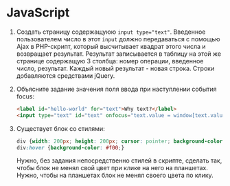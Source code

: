 JavaScript
==========

1. Создать страницу содержащуюю `input type="text"`. Введенное пользователем число в этот `input` должно передаваться с помощью Ajax в PHP-скрипт, который высчитывает квадрат этого числа и возвращает результат. Результат записывается в таблицу на этой же странице содержащую 3 столбца: номер операции, введенное число, результат. Каждый новый результат - новая строка. Строки добавляются средствами jQuery.

2. Объясните задание значения поля ввода при наступлении события focus:

    ```html
    <label id="hello-world" for="text">Why text?</label>
    <input type="text" id="text" onfocus="text.value = window[text.value].innerHTML;" value="hello-world" />
	```
	
3. Существует блок со стилями: 
	```css
	div {width: 200px; height: 200px; cursor: pointer; background-color: #333;}
	div:hover {background-color: #f00;}
	```
	Нужно, без задания непосредственно стилей в скрипте, сделать так, чтобы блок не менял свой цвет при клике на него на планшетах.
	Нужно, чтобы на планшетах блок не менял своего цвета по клику.
